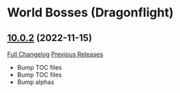 # <DBM> World Bosses (Dragonflight)

## [10.0.2](https://github.com/DeadlyBossMods/DBM-Retail/tree/10.0.2) (2022-11-15)
[Full Changelog](https://github.com/DeadlyBossMods/DBM-Retail/compare/10.0.1...10.0.2) [Previous Releases](https://github.com/DeadlyBossMods/DBM-Retail/releases)

- Bump TOC files  
- Bump TOC files  
- Bump alphas  
